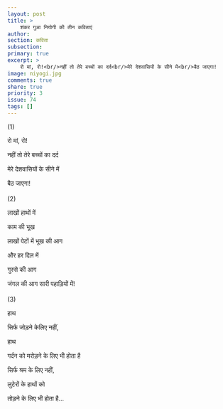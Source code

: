 ```yaml
---
layout: post
title: >
    शंकर गुआ नियोगी की तीन कविताएं
author:
section: कविता
subsection:
primary: true
excerpt: >
    रो मां, रो!<br/>नहीं तो तेरे बच्चों का दर्द<br/>मेरे देशवासियों के सीने में<br/>बैठ जाएगा!
image: niyogi.jpg
comments: true
share: true
priority: 3
issue: 74
tags: []
---
```


(1)

रो मां, रो!

नहीं तो तेरे बच्चों का दर्द

मेरे देशवासियों के सीने में

बैठ जाएगा!
<br/><br/>
(2)

लाखों हाथों में

काम की भूख

लाखों पेटों में भूख की आग

और हर दिल में

गुस्से की आग

जंगल की आग सारी पहाड़ियों में!
<br/><br/>
(3)

हाथ

सिर्फ जोड़ने केलिए नहीं,

हाथ

गर्दन को मरोड़ने के लिए भी होता है

सिर्फ श्रम के लिए नहीं,

लुटेरों के हाथों को

तोड़ने के लिए भी होता है...